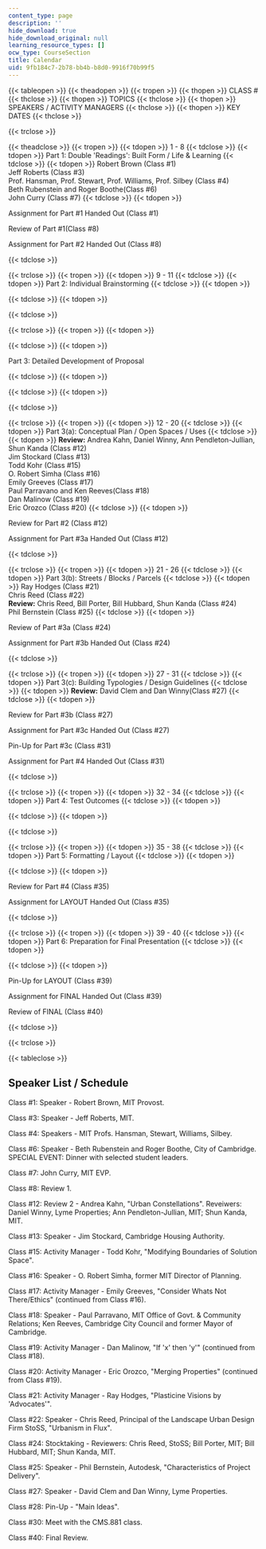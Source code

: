 ```yaml
---
content_type: page
description: ''
hide_download: true
hide_download_original: null
learning_resource_types: []
ocw_type: CourseSection
title: Calendar
uid: 9fb184c7-2b78-bb4b-b8d0-9916f70b99f5
---
```


{{< tableopen >}}
{{< theadopen >}}
{{< tropen >}}
{{< thopen >}}
CLASS #
{{< thclose >}}
{{< thopen >}}
TOPICS
{{< thclose >}}
{{< thopen >}}
SPEAKERS / ACTIVITY MANAGERS
{{< thclose >}}
{{< thopen >}}
KEY DATES
{{< thclose >}}

{{< trclose >}}

{{< theadclose >}}
{{< tropen >}}
{{< tdopen >}}
1 - 8
{{< tdclose >}}
{{< tdopen >}}
Part 1: Double 'Readings': Built Form / Life & Learning
{{< tdclose >}}
{{< tdopen >}}
Robert Brown (Class #1)  
Jeff Roberts (Class #3)  
Prof. Hansman, Prof. Stewart, Prof. Williams, Prof. Silbey (Class #4)  
Beth Rubenstein and Roger Boothe(Class #6)  
John Curry (Class #7)
{{< tdclose >}}
{{< tdopen >}}


Assignment for Part #1 Handed Out (Class #1)

Review of Part #1(Class #8)

Assignment for Part #2 Handed Out (Class #8)


{{< tdclose >}}

{{< trclose >}}
{{< tropen >}}
{{< tdopen >}}
9 - 11
{{< tdclose >}}
{{< tdopen >}}
Part 2: Individual Brainstorming
{{< tdclose >}}
{{< tdopen >}}

{{< tdclose >}}
{{< tdopen >}}

{{< tdclose >}}

{{< trclose >}}
{{< tropen >}}
{{< tdopen >}}

{{< tdclose >}}
{{< tdopen >}}


Part 3: Detailed Development of Proposal


{{< tdclose >}}
{{< tdopen >}}

{{< tdclose >}}
{{< tdopen >}}

{{< tdclose >}}

{{< trclose >}}
{{< tropen >}}
{{< tdopen >}}
12 - 20
{{< tdclose >}}
{{< tdopen >}}
Part 3(a): Conceptual Plan / Open Spaces / Uses
{{< tdclose >}}
{{< tdopen >}}
**Review:** Andrea Kahn, Daniel Winny, Ann Pendleton-Jullian, Shun Kanda (Class #12)  
Jim Stockard (Class #13)  
Todd Kohr (Class #15)  
O. Robert Simha (Class #16)  
Emily Greeves (Class #17)  
Paul Parravano and Ken Reeves(Class #18)  
Dan Malinow (Class #19)  
Eric Orozco (Class #20)
{{< tdclose >}}
{{< tdopen >}}


Review for Part #2 (Class #12)

Assignment for Part #3a Handed Out (Class #12)


{{< tdclose >}}

{{< trclose >}}
{{< tropen >}}
{{< tdopen >}}
21 - 26
{{< tdclose >}}
{{< tdopen >}}
Part 3(b): Streets / Blocks / Parcels
{{< tdclose >}}
{{< tdopen >}}
Ray Hodges (Class #21)  
Chris Reed (Class #22)  
**Review:** Chris Reed, Bill Porter, Bill Hubbard, Shun Kanda (Class #24)  
Phil Bernstein (Class #25)
{{< tdclose >}}
{{< tdopen >}}


Review of Part #3a (Class #24)

Assignment for Part #3b Handed Out (Class #24)


{{< tdclose >}}

{{< trclose >}}
{{< tropen >}}
{{< tdopen >}}
27 - 31
{{< tdclose >}}
{{< tdopen >}}
Part 3(c): Building Typologies / Design Guidelines
{{< tdclose >}}
{{< tdopen >}}
**Review:** David Clem and Dan Winny(Class #27)
{{< tdclose >}}
{{< tdopen >}}


Review for Part #3b (Class #27)

Assignment for Part #3c Handed Out (Class #27)

Pin-Up for Part #3c (Class #31)

Assignment for Part #4 Handed Out (Class #31)


{{< tdclose >}}

{{< trclose >}}
{{< tropen >}}
{{< tdopen >}}
32 - 34
{{< tdclose >}}
{{< tdopen >}}
Part 4: Test Outcomes
{{< tdclose >}}
{{< tdopen >}}

{{< tdclose >}}
{{< tdopen >}}

{{< tdclose >}}

{{< trclose >}}
{{< tropen >}}
{{< tdopen >}}
35 - 38
{{< tdclose >}}
{{< tdopen >}}
Part 5: Formatting / Layout
{{< tdclose >}}
{{< tdopen >}}

{{< tdclose >}}
{{< tdopen >}}


Review for Part #4 (Class #35)

Assignment for LAYOUT Handed Out (Class #35)


{{< tdclose >}}

{{< trclose >}}
{{< tropen >}}
{{< tdopen >}}
39 - 40
{{< tdclose >}}
{{< tdopen >}}
Part 6: Preparation for Final Presentation
{{< tdclose >}}
{{< tdopen >}}

{{< tdclose >}}
{{< tdopen >}}


Pin-Up for LAYOUT (Class #39)

Assignment for FINAL Handed Out (Class #39)

Review of FINAL (Class #40)


{{< tdclose >}}

{{< trclose >}}

{{< tableclose >}}

  

Speaker List / Schedule
-----------------------

Class #1: Speaker - Robert Brown, MIT Provost.

Class #3: Speaker - Jeff Roberts, MIT.

Class #4: Speakers - MIT Profs. Hansman, Stewart, Williams, Silbey.

Class #6: Speaker - Beth Rubenstein and Roger Boothe, City of Cambridge.  
SPECIAL EVENT: Dinner with selected student leaders.

Class #7: John Curry, MIT EVP.

Class #8: Review 1.

Class #12: Review 2 - Andrea Kahn, "Urban Constellations". Reveiwers: Daniel Winny, Lyme Properties; Ann Pendleton-Jullian, MIT; Shun Kanda, MIT.

Class #13: Speaker - Jim Stockard, Cambridge Housing Authority.

Class #15: Activity Manager - Todd Kohr, "Modifying Boundaries of Solution Space".

Class #16: Speaker - O. Robert Simha, former MIT Director of Planning.

Class #17: Activity Manager - Emily Greeves, "Consider Whats Not There/Ethics" (continued from Class #16).

Class #18: Speaker - Paul Parravano, MIT Office of Govt. & Community Relations; Ken Reeves, Cambridge City Council and former Mayor of Cambridge.

Class #19: Activity Manager - Dan Malinow, "If 'x' then 'y'" (continued from Class #18).

Class #20: Activity Manager - Eric Orozco, "Merging Properties" (continued from Class #19).

Class #21: Activity Manager - Ray Hodges, "Plasticine Visions by 'Advocates'".

Class #22: Speaker - Chris Reed, Principal of the Landscape Urban Design Firm StoSS, "Urbanism in Flux".

Class #24: Stocktaking - Reviewers: Chris Reed, StoSS; Bill Porter, MIT; Bill Hubbard, MIT; Shun Kanda, MIT.

Class #25: Speaker - Phil Bernstein, Autodesk, "Characteristics of Project Delivery".

Class #27: Speaker - David Clem and Dan Winny, Lyme Properties.

Class #28: Pin-Up - "Main Ideas".

Class #30: Meet with the CMS.881 class.

Class #40: Final Review.